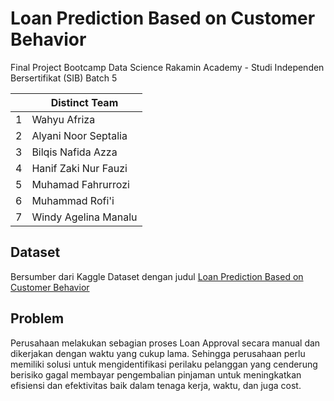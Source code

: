 # Loan Prediction Based on Customer Behavior
Final Project Bootcamp Data Science Rakamin Academy - Studi Independen Bersertifikat (SIB) Batch 5 

|   	| **Distinct Team**    	|
|---	|----------------------	|
| 1 	| Wahyu Afriza         	|
| 2 	| Alyani Noor Septalia 	|
| 3 	| Bilqis Nafida Azza   	|
| 4 	| Hanif Zaki Nur Fauzi 	|
| 5 	| Muhamad Fahrurrozi   	|
| 6 	| Muhammad Rofi'i      	|
| 7 	| Windy Agelina Manalu 	|

## Dataset
Bersumber dari Kaggle Dataset dengan judul [Loan Prediction Based on Customer Behavior](https://www.kaggle.com/datasets/subhamjain/loan-prediction-based-on-customer-behavior)

## Problem 
Perusahaan melakukan sebagian proses Loan Approval secara manual dan dikerjakan dengan waktu yang cukup lama. Sehingga perusahaan perlu memiliki solusi untuk mengidentifikasi perilaku pelanggan yang cenderung berisiko gagal membayar pengembalian pinjaman untuk meningkatkan efisiensi dan efektivitas baik dalam tenaga kerja, waktu, dan juga cost.
